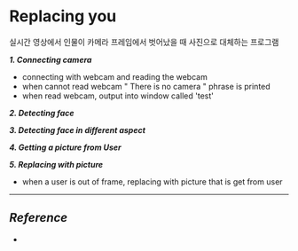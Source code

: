 # Replacing you

실시간 영상에서 인물이 카메라 프레임에서 벗어났을 때 사진으로 대체하는 프로그램

***1. Connecting camera***
- connecting with webcam and reading the webcam
- when cannot read webcam " There is no camera " phrase is printed
- when read webcam, output into window called 'test'

***2. Detecting face***

***3. Detecting face in different aspect***

***4. Getting a picture from User***

***5. Replacing with picture***
- when a user is out of frame, replacing with picture that is get from user

--- 


***Reference***
- 
- 
